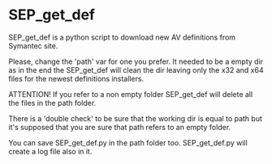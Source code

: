 # SEP_get_def
SEP_get_def is a python script to download new AV definitions from Symantec site.

Please, change the 'path' var for one you prefer. It needed to be a empty dir as in the end the SEP_get_def will clean the dir leaving only the x32 and x64 files for the newest definitions installers.

ATTENTION! If you refer to a non empty folder SEP_get_def will delete all the files in the path folder.

There is a 'double check' to be sure that the working dir is equal to path but it's supposed that you are sure that path refers to an empty folder.

You can save SEP_get_def.py in the path folder too. SEP_get_def.py will create a log file also in it.
